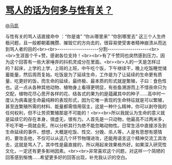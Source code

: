 
#  [骂人的话为何多与性有关？](https://zhihu.com/questions/23979650)



[@马凯](https://zhihu.com/people/27eeed1b1e581f61e528ae1876c7cf8a)

与性有关的骂人话直接命中 ：“你是谁” “你从哪里来” “你到哪里去” 这三个人生终极问题，且一般都朝着腌臜、摧毁它的方向去的，很容易使受害者精神崩溃从而达到骂人者的目的&lt;br&gt;&lt;br&gt;--------------------分割--------------------&lt;br&gt;&lt;br&gt;生涯首个千+赞，感谢各位支持！&lt;br&gt;&lt;br&gt;有了千赞同也突然感到压力，因为这个回答有一些大家唾弃的抖机灵成分在里面。&lt;br&gt;&lt;br&gt;人的一天是怎样过的？起床，上学的上学，上班的上班，中午吃个饭，下午继续干，晚上吃饭睡觉储蓄能量，然后周而复始。吃饭是为了延续生命，工作是为了让延续的生命更有质量、吃更好的饭，而生命的延续，最终极、最本质的形式就是繁殖，子曰：食色性也。这一点从各种其他动物、植物身上看得更明显，有些鱼溯游而上不惜丧命只为交配，植物花尽心思开各样的花、结各式的果为的是蕴藏其中的种子......高中时一度认为病毒是生命最纯粹的表现形式，因为它唯一表现的生命特征就是可以繁殖，甚至连繁殖所需的材料、能量都需借用宿主，这是一种什么精神，你可以剥夺我的任何权利，但不让劳资繁殖那是不可能的！&lt;br&gt;&lt;br&gt;所以我就认为生命的意义就是延续它的存在本身，很虚无，很有力。人首先是一只动物，他最高不过两米多，不吃不喝一周就会死，所以分析其行为绝不能忽略动物性。日常生活中直接涉及到生命延续的事件，想想，大概是吃饭、性交、分娩、杀人等，人是有思想有感情的，要攻击他，不仅可以从这几个环节物理进攻，还能用语言这个精神交流工具攻击，这就是骂人了。其中性是最直接的，所以用起来效果格外好。如果深入研究性文化，一定还有更多影响因素。&lt;br&gt;&lt;br&gt;非常喜欢这个问题，对这样一个简陋的回答感到惭愧......希望更多好的回答出现，补充我认识的空白。